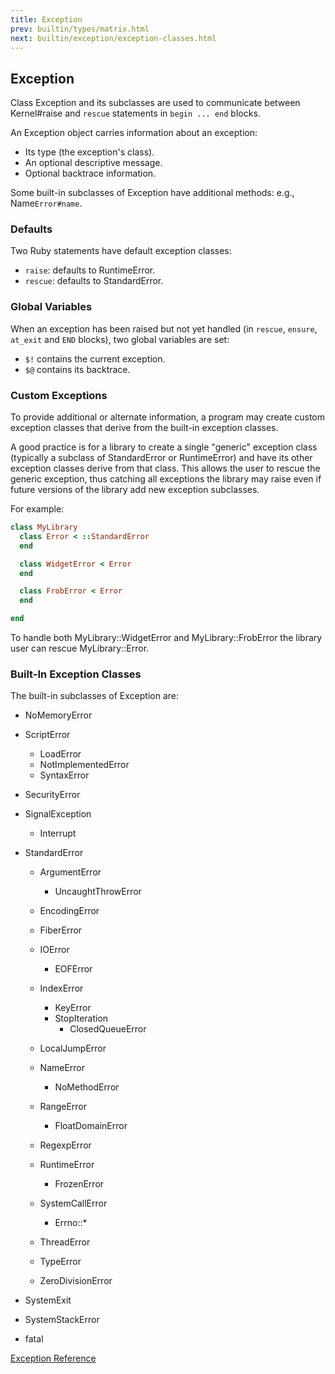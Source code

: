 ```yaml
---
title: Exception
prev: builtin/types/matrix.html
next: builtin/exception/exception-classes.html
---
```


## Exception[](#exception)

Class Exception and its subclasses are used to communicate between
Kernel#raise and `rescue` statements in `begin ... end` blocks.

An Exception object carries information about an exception:

* Its type (the exception's class).
* An optional descriptive message.
* Optional backtrace information.

Some built-in subclasses of Exception have additional methods: e.g.,
Name`Error#name`.

### Defaults[](#defaults)

Two Ruby statements have default exception classes:

* `raise`: defaults to RuntimeError.
* `rescue`: defaults to StandardError.

### Global Variables[](#global-variables)

When an exception has been raised but not yet handled (in `rescue`,
`ensure`, `at_exit` and `END` blocks), two global variables are set:

* `$!` contains the current exception.
* `$@` contains its backtrace.

### Custom Exceptions[](#custom-exceptions)

To provide additional or alternate information, a program may create
custom exception classes that derive from the built-in exception
classes.

A good practice is for a library to create a single "generic" exception
class (typically a subclass of StandardError or RuntimeError) and have
its other exception classes derive from that class. This allows the user
to rescue the generic exception, thus catching all exceptions the
library may raise even if future versions of the library add new
exception subclasses.

For example:


```ruby
class MyLibrary
  class Error < ::StandardError
  end

  class WidgetError < Error
  end

  class FrobError < Error
  end

end
```

To handle both MyLibrary::WidgetError and MyLibrary::FrobError the
library user can rescue MyLibrary::Error.

### Built-In Exception Classes[](#built-in-exception-classes)

The built-in subclasses of Exception are:

* NoMemoryError
* ScriptError
  * LoadError
  * NotImplementedError
  * SyntaxError

* SecurityError
* SignalException
  * Interrupt

* StandardError
  * ArgumentError
    * UncaughtThrowError
  
  * EncodingError
  * FiberError
  * IOError
    * EOFError
  
  * IndexError
    * KeyError
    * StopIteration
      * ClosedQueueError
  
  * LocalJumpError
  * NameError
    * NoMethodError
  
  * RangeError
    * FloatDomainError
  
  * RegexpError
  * RuntimeError
    * FrozenError
  
  * SystemCallError
    * Errno::\*
  
  * ThreadError
  * TypeError
  * ZeroDivisionError

* SystemExit
* SystemStackError
* fatal

<a href='https://ruby-doc.org/core-2.7.0/Exception.html' class='ruby-doc
remote' target='_blank'>Exception Reference</a>

